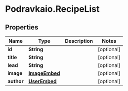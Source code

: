 # Podravkaio.RecipeList

## Properties
Name | Type | Description | Notes
------------ | ------------- | ------------- | -------------
**id** | **String** |  | [optional] 
**title** | **String** |  | [optional] 
**lead** | **String** |  | [optional] 
**image** | [**ImageEmbed**](ImageEmbed.md) |  | [optional] 
**author** | [**UserEmbed**](UserEmbed.md) |  | [optional] 



